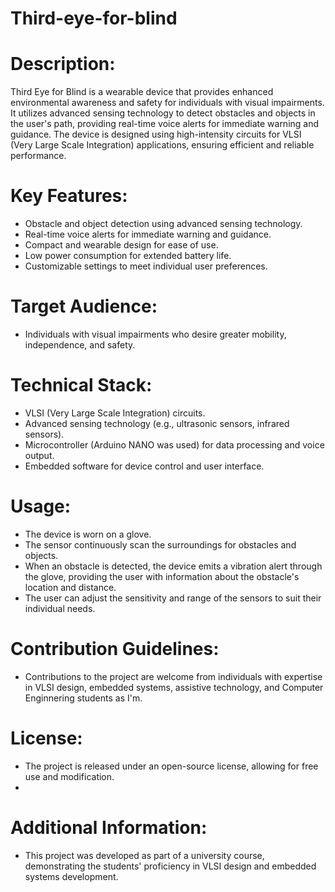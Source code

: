 # Third-eye-for-blind

# Description:

Third Eye for Blind is a wearable device that provides enhanced environmental awareness and safety for individuals with visual impairments. It utilizes advanced sensing technology to detect obstacles and objects in the user's path, providing real-time voice alerts for immediate warning and guidance. The device is designed using high-intensity circuits for VLSI (Very Large Scale Integration) applications, ensuring efficient and reliable performance.

# Key Features:

- Obstacle and object detection using advanced sensing technology.
- Real-time voice alerts for immediate warning and guidance.
- Compact and wearable design for ease of use.
- Low power consumption for extended battery life.
- Customizable settings to meet individual user preferences.

# Target Audience:

- Individuals with visual impairments who desire greater mobility, independence, and safety.

# Technical Stack:

- VLSI (Very Large Scale Integration) circuits.
- Advanced sensing technology (e.g., ultrasonic sensors, infrared sensors).
- Microcontroller (Arduino NANO was used) for data processing and voice output.
- Embedded software for device control and user interface.

# Usage:

- The device is worn on a glove.
- The sensor continuously scan the surroundings for obstacles and objects.
- When an obstacle is detected, the device emits a vibration alert through the glove, providing the user with information about the obstacle's location and distance.
- The user can adjust the sensitivity and range of the sensors to suit their individual needs.

# Contribution Guidelines:

- Contributions to the project are welcome from individuals with expertise in VLSI design, embedded systems, assistive technology, and Computer Enginnering students as I'm.

# License:

- The project is released under an open-source license, allowing for free use and modification.
- 
# Additional Information:

- This project was developed as part of a university course, demonstrating the students' proficiency in VLSI design and embedded systems development.
